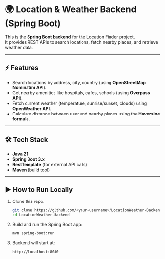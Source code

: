 # 🌍 Location & Weather Backend (Spring Boot)

This is the **Spring Boot backend** for the Location Finder project.  
It provides REST APIs to search locations, fetch nearby places, and retrieve weather data.

---

## ⚡ Features
- Search locations by address, city, country (using **OpenStreetMap Nominatim API**).
- Get nearby amenities like hospitals, cafes, schools (using **Overpass API**).
- Fetch current weather (temperature, sunrise/sunset, clouds) using **OpenWeather API**.
- Calculate distance between user and nearby places using the **Haversine formula**.

---

## 🛠 Tech Stack
- **Java 21**  
- **Spring Boot 3.x**  
- **RestTemplate** (for external API calls)  
- **Maven** (build tool)

---

## ▶️ How to Run Locally
1. Clone this repo:
   ```bash
   git clone https://github.com/<your-username>/LocationWeather-Backend.git
   cd LocationWeather-Backend
2. Build and run the Spring Boot app:
   ```bash
   mvn spring-boot:run
3. Backend will start at:
   ```bash
   http://localhost:8080
